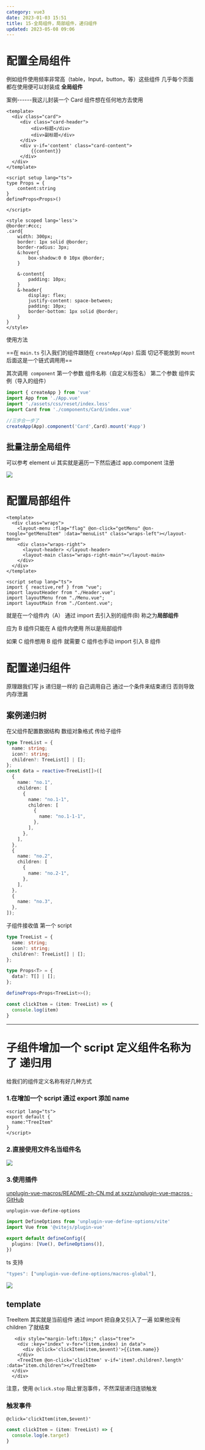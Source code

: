 ```yaml
---
category: vue3
date: 2023-01-03 15:51
title: 15-全局组件，局部组件，递归组件
updated: 2023-05-08 09:06
---
```


# 配置全局组件

例如组件使用频率非常高（table，Input，button，等）这些组件 几乎每个页面都在使用便可以封装成 **全局组件**

案例------我这儿封装一个 Card 组件想在任何地方去使用

```vue
<template>
  <div class="card">
     <div class="card-header">
         <div>标题</div>
         <div>副标题</div>
     </div>
     <div v-if='content' class="card-content">
         {{content}}
     </div>
  </div>
</template>

<script setup lang="ts">
type Props = {
    content:string
}
defineProps<Props>()

</script>

<style scoped lang='less'>
@border:#ccc;
.card{
    width: 300px;
    border: 1px solid @border;
    border-radius: 3px;
    &:hover{
        box-shadow:0 0 10px @border;
    }

    &-content{
        padding: 10px;
    }
    &-header{
        display: flex;
        justify-content: space-between;
        padding: 10px;
        border-bottom: 1px solid @border;
    }
}
</style>
```

使用方法

==在 `main.ts` 引入我们的组件跟随在 `createApp(App)` 后面 切记不能放到 `mount` 后面这是一个链式调用用==

其次调用  `component` 第一个参数 组件名称（自定义标签名） 第二个参数 组件实例（导入的组件）

```ts
import { createApp } from 'vue'
import App from './App.vue'
import './assets/css/reset/index.less'
import Card from './components/Card/index.vue'

//三步合一步了
createApp(App).component('Card',Card).mount('#app')
```

## 批量注册全局组件

可以参考 element ui 其实就是遍历一下然后通过 app.component 注册

![](./_images/image-2023-01-03_21-15-15-343-15-全局组件，局部组件，递归组件.png)

# 配置局部组件

```vue
<template>
  <div class="wraps">
    <layout-menu :flag="flag" @on-click="getMenu" @on-toogle="getMenuItem" :data="menuList" class="wraps-left"></layout-menu>
    <div class="wraps-right">
      <layout-header> </layout-header>
      <layout-main class="wraps-right-main"></layout-main>
    </div>
  </div>
</template>

<script setup lang="ts">
import { reactive,ref } from "vue";
import layoutHeader from "./Header.vue";
import layoutMenu from "./Menu.vue";
import layoutMain from "./Content.vue";
```

就是在一个组件内（A） 通过 import 去引入别的组件(B) 称之为**局部组件**

应为 B 组件只能在 A 组件内使用 所以是局部组件

如果 C 组件想用 B 组件 就需要 C 组件也手动 import 引入 B 组件

# 配置递归组件

原理跟我们写 js 递归是一样的 自己调用自己 通过一个条件来结束递归 否则导致内存泄漏

## 案例递归树

在父组件配置数据结构 数组对象格式 传给子组件

```ts
type TreeList = {
  name: string;
  icon?: string;
  children?: TreeList[] | [];
};
const data = reactive<TreeList[]>([
  {
    name: "no.1",
    children: [
      {
        name: "no.1-1",
        children: [
          {
            name: "no.1-1-1",
          },
        ],
      },
    ],
  },
  {
    name: "no.2",
    children: [
      {
        name: "no.2-1",
      },
    ],
  },
  {
    name: "no.3",
  },
]);
```

子组件接收值 第一个 script

```ts
type TreeList = {
  name: string;
  icon?: string;
  children?: TreeList[] | [];
};

type Props<T> = {
  data?: T[] | [];
};

defineProps<Props<TreeList>>();

const clickItem = (item: TreeList) => {
  console.log(item)
}
```

---

# 子组件增加一个 script 定义组件名称为了 递归用  

给我们的组件定义名称有好几种方式

### 1.在增加一个 script 通过 export 添加 name

```vue
<script lang="ts">
export default {
  name:"TreeItem"
}
</script>
```

### 2.直接使用文件名当组件名

![](./_images/image-2023-01-03_21-33-55-347-15-全局组件，局部组件，递归组件.png)

### 3.使用插件

[unplugin-vue-macros/README-zh-CN.md at sxzz/unplugin-vue-macros · GitHub](https://github.com/sxzz/unplugin-vue-macros/blob/HEAD/packages/define-options/README-zh-CN.md "unplugin-vue-macros/README-zh-CN.md at 722a80795a6c7558debf7c62fd5f57de70e0d0bf · sxzz/unplugin-vue-macros · GitHub")

`unplugin-vue-define-options`

```ts
import DefineOptions from 'unplugin-vue-define-options/vite'
import Vue from '@vitejs/plugin-vue'

export default defineConfig({
  plugins: [Vue(), DefineOptions()],
})
```

ts 支持

```js
"types": ["unplugin-vue-define-options/macros-global"],
```

![](./_images/image-2023-01-03_21-33-41-223-15-全局组件，局部组件，递归组件.png)

## template 

TreeItem 其实就是当前组件 通过 import 把自身又引入了一遍 如果他没有 children 了就结束

```vue
   <div style="margin-left:10px;" class="tree">
    <div :key="index" v-for="(item,index) in data">
      <div @click='clickItem(item,$event)'>{{item.name}}
    </div>
    <TreeItem @on-click='clickItem' v-if='item?.children?.length' :data="item.children"></TreeItem>
  </div>
  </div>
```

注意，使用 `@click.stop` 阻止冒泡事件，不然深层递归连锁触发

### 触发事件
`@click='clickItem(item,$event)'` 
```ts
const clickItem = (item: TreeList) => {
  console.log(e.target)
}
```